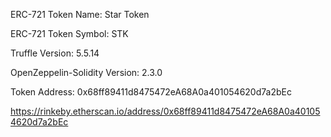 ERC-721 Token Name: Star Token

ERC-721 Token Symbol: STK

Truffle Version: 5.5.14

OpenZeppelin-Solidity Version: 2.3.0

Token Address: 0x68ff89411d8475472eA68A0a401054620d7a2bEc

https://rinkeby.etherscan.io/address/0x68ff89411d8475472eA68A0a401054620d7a2bEc
